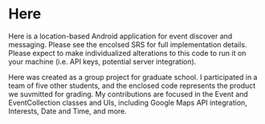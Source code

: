 # Here

Here is a location-based Android application for event discover and messaging. Please see the encolsed SRS for full implementation details. Please expect to make individualized alterations to this code to run it on your machine (i.e. API keys, potential server integration). 

Here was created as a group project for graduate school. I participated in a team of five other students, and the enclosed code represents the product we suvmitted for grading. My contributions are focused in the Event and EventCollection classes and UIs, including Google Maps API integration, Interests, Date and Time, and more.
